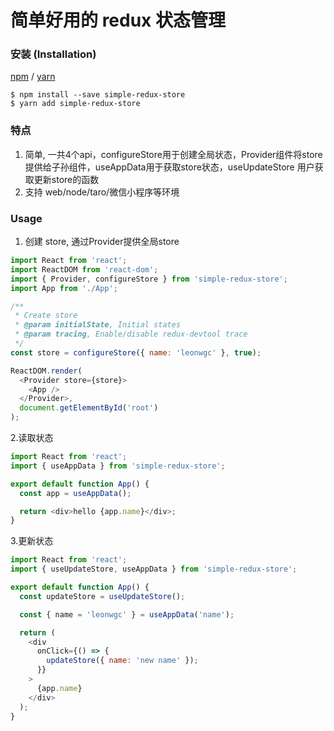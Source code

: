 

# 简单好用的 redux 状态管理

### 安装 (Installation)

[npm](https://npmjs.org/) / [yarn](https://yarnpkg.com)

    $ npm install --save simple-redux-store
    $ yarn add simple-redux-store

### 特点

1. 简单, 一共4个api，configureStore用于创建全局状态，Provider组件将store提供给子孙组件，useAppData用于获取store状态，useUpdateStore 用户获取更新store的函数
2. 支持 web/node/taro/微信小程序等环境

### Usage

1. 创建 store, 通过Provider提供全局store
```js
import React from 'react';
import ReactDOM from 'react-dom';
import { Provider, configureStore } from 'simple-redux-store';
import App from './App';

/**
 * Create store
 * @param initialState, Initial states
 * @param tracing, Enable/disable redux-devtool trace
 */
const store = configureStore({ name: 'leonwgc' }, true);

ReactDOM.render(
  <Provider store={store}>
    <App />
  </Provider>,
  document.getElementById('root')
);
```

2.读取状态

```js
import React from 'react';
import { useAppData } from 'simple-redux-store';

export default function App() {
  const app = useAppData();

  return <div>hello {app.name}</div>;
}
```

3.更新状态

```js
import React from 'react';
import { useUpdateStore, useAppData } from 'simple-redux-store';

export default function App() {
  const updateStore = useUpdateStore();

  const { name = 'leonwgc' } = useAppData('name');

  return (
    <div
      onClick={() => {
        updateStore({ name: 'new name' });
      }}
    >
      {app.name}
    </div>
  );
}
```
